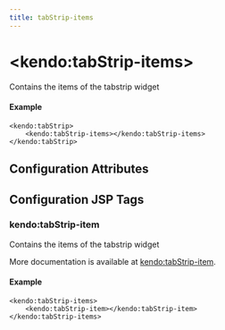 ```yaml
---
title: tabStrip-items
---
```


# \<kendo:tabStrip-items\>

Contains the items of the tabstrip widget

#### Example
    <kendo:tabStrip>
        <kendo:tabStrip-items></kendo:tabStrip-items>
    </kendo:tabStrip>

## Configuration Attributes


##  Configuration JSP Tags

### kendo:tabStrip-item

Contains the items of the tabstrip widget

More documentation is available at [kendo:tabStrip-item](/kendo-ui/api/wrappers/jsp/tabstrip/item).

#### Example

    <kendo:tabStrip-items>
        <kendo:tabStrip-item></kendo:tabStrip-item>
    </kendo:tabStrip-items>

